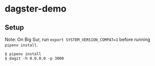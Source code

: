 # dagster-demo

## Setup
Note: On Big Sur, run `export SYSTEM_VERSION_COMPAT=1` before running `pipenv install`.

```
$ pipenv install
$ dagit -h 0.0.0.0 -p 3000
```
